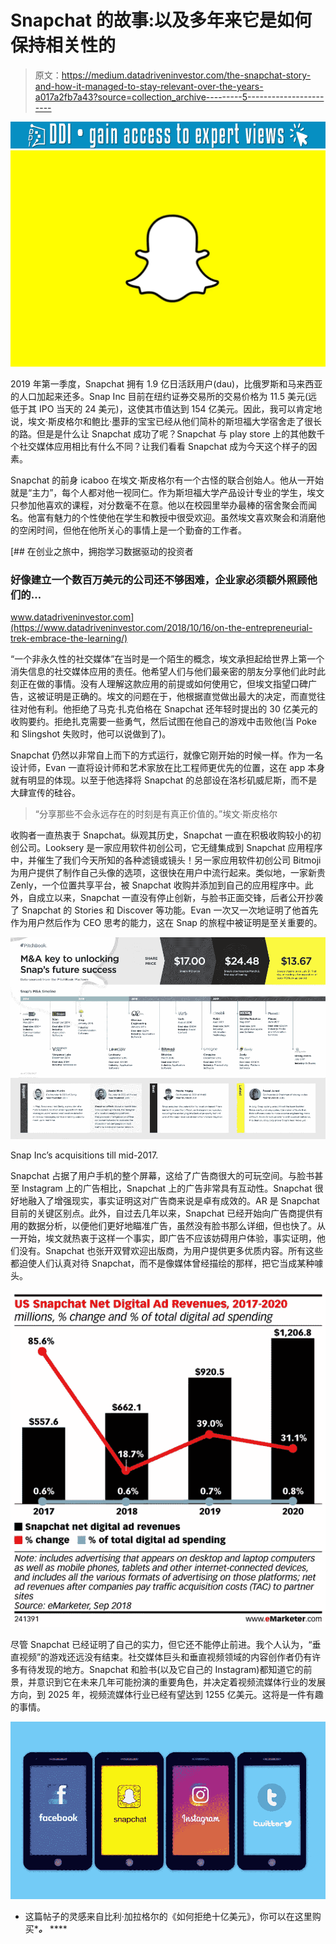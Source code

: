 # Snapchat 的故事:以及多年来它是如何保持相关性的

> 原文：<https://medium.datadriveninvestor.com/the-snapchat-story-and-how-it-managed-to-stay-relevant-over-the-years-a017a2fb7a43?source=collection_archive---------5----------------------->

[![](img/21485b9bdcb7eff809a6bfca4a0918bc.png)](http://www.track.datadriveninvestor.com/1B9E)![](img/e1db34ea051e1af652cf4e7f66b428de.png)

2019 年第一季度，Snapchat 拥有 1.9 亿日活跃用户(dau)，比俄罗斯和马来西亚的人口加起来还多。Snap Inc 目前在纽约证券交易所的交易价格为 11.5 美元(远低于其 IPO 当天的 24 美元)，这使其市值达到 154 亿美元。因此，我可以肯定地说，埃文·斯皮格尔和鲍比·墨菲的宝宝已经从他们简朴的斯坦福大学宿舍走了很长的路。但是是什么让 Snapchat 成功了呢？Snapchat 与 play store 上的其他数千个社交媒体应用相比有什么不同？让我们看看 Snapchat 成为今天这个样子的因素。

Snapchat 的前身 icaboo 在埃文·斯皮格尔有一个古怪的联合创始人。他从一开始就是“主力”，每个人都对他一视同仁。作为斯坦福大学产品设计专业的学生，埃文只参加他喜欢的课程，对分数毫不在意。他以在校园里举办最棒的宿舍聚会而闻名。他富有魅力的个性使他在学生和教授中很受欢迎。虽然埃文喜欢聚会和消磨他的空闲时间，但他在他所关心的事情上是一个勤奋的工作者。

[](https://www.datadriveninvestor.com/2018/10/16/on-the-entrepreneurial-trek-embrace-the-learning/) [## 在创业之旅中，拥抱学习数据驱动的投资者

### 好像建立一个数百万美元的公司还不够困难，企业家必须额外照顾他们的…

www.datadriveninvestor.com](https://www.datadriveninvestor.com/2018/10/16/on-the-entrepreneurial-trek-embrace-the-learning/) 

“一个非永久性的社交媒体”在当时是一个陌生的概念，埃文承担起给世界上第一个消失信息的社交媒体应用的责任。他希望人们与他们最亲密的朋友分享他们此时此刻正在做的事情。没有人理解这款应用的前提或如何使用它，但埃文指望口碑广告，这被证明是正确的。埃文的问题在于，他根据直觉做出最大的决定，而直觉往往对他有利。他拒绝了马克·扎克伯格在 Snapchat 还年轻时提出的 30 亿美元的收购要约。拒绝扎克需要一些勇气，然后试图在他自己的游戏中击败他(当 Poke 和 Slingshot 失败时，他可以说做到了)。

Snapchat 仍然以非常自上而下的方式运行，就像它刚开始的时候一样。作为一名设计师，Evan 一直将设计师和艺术家放在比工程师更优先的位置，这在 app 本身就有明显的体现。以至于他选择将 Snapchat 的总部设在洛杉矶威尼斯，而不是大肆宣传的硅谷。

> “分享那些不会永远存在的时刻是有真正价值的。”埃文·斯皮格尔

收购者一直热衷于 Snapchat。纵观其历史，Snapchat 一直在积极收购较小的初创公司。Looksery 是一家应用软件初创公司，它无缝集成到 Snapchat 应用程序中，并催生了我们今天所知的各种滤镜或镜头！另一家应用软件初创公司 Bitmoji 为用户提供了制作自己头像的选项，这很快在用户中流行起来。类似地，一家新贵 Zenly，一个位置共享平台，被 Snapchat 收购并添加到自己的应用程序中。此外，自成立以来，Snapchat 一直没有停止创新，与脸书正面交锋，后者公开抄袭了 Snapchat 的 Stories 和 Discover 等功能。Evan 一次又一次地证明了他首先作为用户然后作为 CEO 思考的能力，这在 Snap 的旅程中被证明是至关重要的。

![](img/46943b30ddb6765dd544d78905ab00a2.png)

Snap Inc’s acquisitions till mid-2017.

Snapchat 占据了用户手机的整个屏幕，这给了广告商很大的可玩空间。与脸书甚至 Instagram 上的广告相比，Snapchat 上的广告非常具有互动性。Snapchat 很好地融入了增强现实，事实证明这对广告商来说是卓有成效的。AR 是 Snapchat 目前的关键区别点。此外，自过去几年以来，Snapchat 已经开始向广告商提供有用的数据分析，以便他们更好地瞄准广告，虽然没有脸书那么详细，但也快了。从一开始，埃文就热衷于这样一个事实，即广告不应该妨碍用户体验，事实证明，他们没有。Snapchat 也张开双臂欢迎出版商，为用户提供更多优质内容。所有这些都迫使人们认真对待 Snapchat，而不是像媒体曾经描绘的那样，把它当成某种噱头。

![](img/0aea13cc0688d7de6bca7384da4c1492.png)

尽管 Snapchat 已经证明了自己的实力，但它还不能停止前进。我个人认为，“垂直视频”的游戏还远没有结束。社交媒体巨头和垂直视频领域的内容创作者仍有许多有待发现的地方。Snapchat 和脸书(以及它自己的 Instagram)都知道它的前景，并意识到它在未来几年可能扮演的重要角色，并决定着视频流媒体行业的发展方向，到 2025 年，视频流媒体行业已经有望达到 1255 亿美元。这将是一件有趣的事情。

![](img/c9cf016b52692ee50c3c768885968b92.png)

*   这篇帖子的灵感来自比利·加拉格尔的《如何拒绝十亿美元》，你可以在这里购买[](https://amzn.to/2VXP1If)****。*** ****